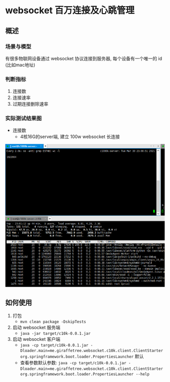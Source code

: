 # websocket 百万连接及心跳管理

## 概述

### 场景与模型

有很多物联网设备通过 websocket 协议连接到服务器, 每个设备有一个唯一的 id (比如mac地址)

### 判断指标

1. 连接数
2. 连接速率
3. 过期连接删除速率

### 实际测试结果图

- 连接数 
    - 4核16G的server端, 建立 100w websocket 长连接

![](./docs/img/websocket-c1000k.jpg)

## 如何使用

1. 打包
    - `mvn clean package -DskipTests`
2. 启动 websocket 服务端
    - `java -jar target/c10k-0.0.1.jar`
3. 启动 websocket 客户端
    - `java -cp target/c10k-0.0.1.jar -Dloader.main=me.giraffetree.websocket.c10k.client.ClientStarter org.springframework.boot.loader.PropertiesLauncher` 默认
    - 查看参数默认参数: `java -cp target/c10k-0.0.1.jar -Dloader.main=me.giraffetree.websocket.c10k.client.ClientStarter org.springframework.boot.loader.PropertiesLauncher --help` 




